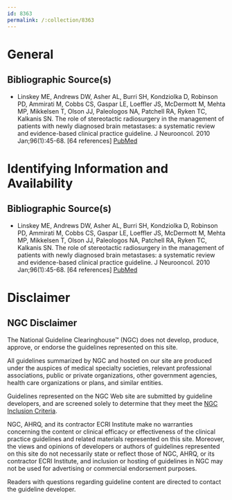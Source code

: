 ```yaml
---
id: 8363
permalink: /:collection/8363
---
```


# General

## Bibliographic Source(s)

- Linskey ME, Andrews DW, Asher AL, Burri SH, Kondziolka D, Robinson PD, Ammirati M, Cobbs CS, Gaspar LE, Loeffler JS, McDermott M, Mehta MP, Mikkelsen T, Olson JJ, Paleologos NA, Patchell RA, Ryken TC, Kalkanis SN. The role of stereotactic radiosurgery in the management of patients with newly diagnosed brain metastases: a systematic review and evidence-based clinical practice guideline. J Neurooncol. 2010 Jan;96(1):45-68. [64 references] [ PubMed ](http://www.ncbi.nlm.nih.gov/entrez/query.fcgi?cmd=Retrieve&db=pubmed&dopt=Abstract&list_uids=19960227)

# Identifying Information and Availability

## Bibliographic Source(s)

- Linskey ME, Andrews DW, Asher AL, Burri SH, Kondziolka D, Robinson PD, Ammirati M, Cobbs CS, Gaspar LE, Loeffler JS, McDermott M, Mehta MP, Mikkelsen T, Olson JJ, Paleologos NA, Patchell RA, Ryken TC, Kalkanis SN. The role of stereotactic radiosurgery in the management of patients with newly diagnosed brain metastases: a systematic review and evidence-based clinical practice guideline. J Neurooncol. 2010 Jan;96(1):45-68. [64 references] [ PubMed ](http://www.ncbi.nlm.nih.gov/entrez/query.fcgi?cmd=Retrieve&db=pubmed&dopt=Abstract&list_uids=19960227)

# Disclaimer

## NGC Disclaimer

The National Guideline Clearinghouse™ (NGC) does not develop, produce, approve, or endorse the guidelines represented on this site.

All guidelines summarized by NGC and hosted on our site are produced under the auspices of medical specialty societies, relevant professional associations, public or private organizations, other government agencies, health care organizations or plans, and similar entities.

Guidelines represented on the NGC Web site are submitted by guideline developers, and are screened solely to determine that they meet the [NGC Inclusion Criteria](/help-and-about/summaries/inclusion-criteria).

NGC, AHRQ, and its contractor ECRI Institute make no warranties concerning the content or clinical efficacy or effectiveness of the clinical practice guidelines and related materials represented on this site. Moreover, the views and opinions of developers or authors of guidelines represented on this site do not necessarily state or reflect those of NGC, AHRQ, or its contractor ECRI Institute, and inclusion or hosting of guidelines in NGC may not be used for advertising or commercial endorsement purposes.

Readers with questions regarding guideline content are directed to contact the guideline developer.

